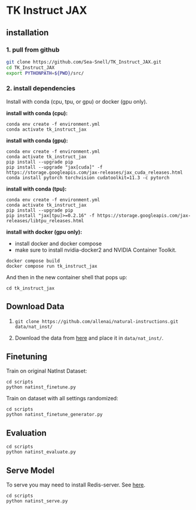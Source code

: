# TK Instruct JAX

## installation

### **1. pull from github**

``` bash
git clone https://github.com/Sea-Snell/TK_Instruct_JAX.git
cd TK_Instruct_JAX
export PYTHONPATH=${PWD}/src/
```

### **2. install dependencies**

Install with conda (cpu, tpu, or gpu) or docker (gpu only).

**install with conda (cpu):**
``` shell
conda env create -f environment.yml
conda activate tk_instruct_jax
```

**install with conda (gpu):**
``` shell
conda env create -f environment.yml
conda activate tk_instruct_jax
pip install --upgrade pip
pip install --upgrade "jax[cuda]" -f https://storage.googleapis.com/jax-releases/jax_cuda_releases.html
conda install pytorch torchvision cudatoolkit=11.3 -c pytorch
```

**install with conda (tpu):**
``` shell
conda env create -f environment.yml
conda activate tk_instruct_jax
pip install --upgrade pip
pip install "jax[tpu]>=0.2.16" -f https://storage.googleapis.com/jax-releases/libtpu_releases.html
```

**install with docker (gpu only):**
* install docker and docker compose
* make sure to install nvidia-docker2 and NVIDIA Container Toolkit.
``` shell
docker compose build
docker compose run tk_instruct_jax
```

And then in the new container shell that pops up:

``` shell
cd tk_instruct_jax
```

## Download Data

1. `git clone https://github.com/allenai/natural-instructions.git data/nat_inst/`

2. Download the data from [here](https://drive.google.com/drive/folders/1hmzcDnoZ9RMeEs9QOcfwJE7EGlYk-sAk?usp=sharing) and place it in `data/nat_inst/`.

## Finetuning

Train on original NatInst Dataset:

``` shell
cd scripts
python natinst_finetune.py
```

Train on dataset with all settings randomized:

``` shell
cd scripts
python natinst_finetune_generator.py
```

## Evaluation

``` shell
cd scripts
python natinst_evaluate.py
```

## Serve Model

To serve you may need to install Redis-server. See [here](https://redis.io/docs/getting-started/installation/install-redis-on-linux/).

``` shell
cd scripts
python natinst_serve.py
```
